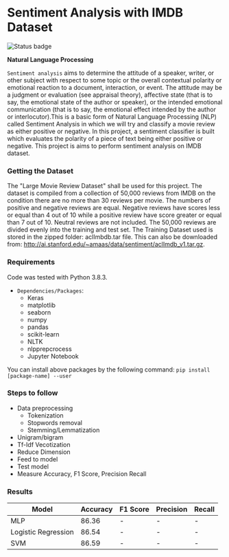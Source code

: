 # Sentiment Analysis with IMDB Dataset 

![Status badge](https://img.shields.io/badge/Status-Archived-important)

**Natural Language Processing**

`Sentiment analysis` aims to determine the attitude of a speaker, writer, or other subject with respect to some topic or the overall contextual polarity or emotional reaction to a document, interaction, or event. The attitude may be a judgment or evaluation (see appraisal theory), affective state (that is to say, the emotional state of the author or speaker), or the intended emotional communication (that is to say, the emotional effect intended by the author or interlocutor).This is a basic form of Natural Language Processing (NLP) called Sentiment Analysis in which we will try and classify a movie review as either positive or negative. In this project, a sentiment classifier is built which evaluates the polarity of a piece of text being either positive or negative. This project is aims to perform sentiment analysis on IMDB dataset.

### Getting the Dataset

The "Large Movie Review Dataset" shall be used for this project. The dataset is compiled from a collection of 50,000 reviews from IMDB on the condition there are no more than 30 reviews per movie. The numbers of positive and negative reviews are equal. Negative reviews have scores less or equal than 4 out of 10 while a positive review have score greater or equal than 7 out of 10. Neutral reviews are not included. The 50,000 reviews are divided evenly into the training and test set. 
The Training Dataset used is stored in the zipped folder: aclImbdb.tar file. This can also be downloaded from: http://ai.stanford.edu/~amaas/data/sentiment/aclImdb_v1.tar.gz. 

### Requirements

Code was tested with Python 3.8.3.
- `Dependencies/Packages`:
	- Keras
	- matplotlib
	- seaborn
	- numpy
	- pandas
	- scikit-learn
	- NLTK
	- nlpprepcrocess
	- Jupyter Notebook

You can install above packages by the following command:
`pip install [package-name] --user`

### Steps to follow

- Data preprocessing
	- Tokenization
	- Stopwords removal
	- Stemming/Lemmatization
- Unigram/bigram
- Tf-Idf Vecotization
- Reduce Dimension
- Feed to model
- Test model
- Measure Accuracy, F1 Score, Precision Recall

### Results

| Model | Accuracy | F1 Score | Precision | Recall |
| --- | --- | --- | --- | --- |
| MLP | 86.36 | - | - | - |
| Logistic Regression | 86.54 | - | - | - |
| SVM | 86.59 | - | - | - |